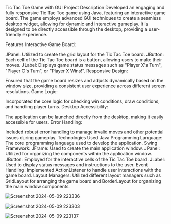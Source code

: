 

Tic Tac Toe Game with GUI
Project Description
Developed an engaging and fully responsive Tic Tac Toe game using Java, featuring an interactive game board. The game employs advanced GUI techniques to create a seamless desktop widget, allowing for dynamic and interactive gameplay. It is designed to be directly accessible through the desktop, providing a user-friendly experience.

Features
Interactive Game Board:

JPanel: Utilized to create the grid layout for the Tic Tac Toe board.
JButton: Each cell of the Tic Tac Toe board is a button, allowing users to make their moves.
JLabel: Displays game status messages such as "Player X's Turn", "Player O's Turn", or "Player X Wins!".
Responsive Design:

Ensured that the game board resizes and adjusts dynamically based on the window size, providing a consistent user experience across different screen resolutions.
Game Logic:

Incorporated the core logic for checking win conditions, draw conditions, and handling player turns.
Desktop Accessibility:

The application can be launched directly from the desktop, making it easily accessible for users.
Error Handling:

Included robust error handling to manage invalid moves and other potential issues during gameplay.
Technologies Used
Java Programming Language: The core programming language used to develop the application.
Swing Framework:
JFrame: Used to create the main application window.
JPanel: Utilized for organizing the components within the application window.
JButton: Employed for the interactive cells of the Tic Tac Toe board.
JLabel: Used to display status messages and instructions to the user.
Event Handling:
Implemented ActionListener to handle user interactions with the game board.
Layout Managers:
Utilized different layout managers such as GridLayout for arranging the game board and BorderLayout for organizing the main window components.


![Screenshot 2024-05-09 223336](https://github.com/b-u-g-g/TicTacToe-with-GUI/assets/147278023/825f2c48-b13d-4133-97ec-26bc71dda538)


![Screenshot 2024-05-09 223303](https://github.com/b-u-g-g/TicTacToe-with-GUI/assets/147278023/028fda68-1b93-4c2a-9858-5c417d3c3995)


![Screenshot 2024-05-09 223137](https://github.com/b-u-g-g/TicTacToe-with-GUI/assets/147278023/a8be60fe-d1b5-49c3-837d-313cd16e246b)
